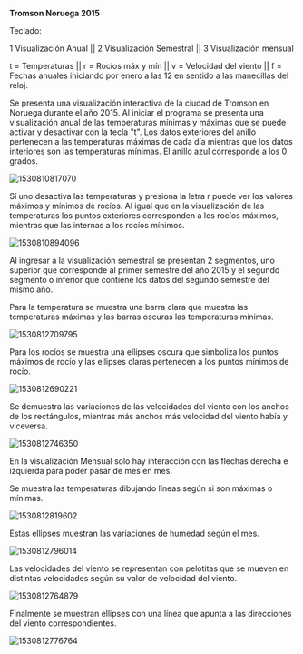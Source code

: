 **Tromson Noruega 2015**

Teclado:

1 Visualización Anual   ||   2 Visualización Semestral   ||   3 Visualización mensual

t = Temperaturas || r = Rocíos máx y mín || v = Velocidad del viento || f  = Fechas anuales iniciando por enero a las 12 en sentido a las manecillas del reloj.



Se presenta una visualización interactiva de la ciudad de Tromson en Noruega durante el año 2015. Al iniciar el programa se presenta una visualización anual de las temperaturas mínimas y máximas que se puede activar y desactivar con la tecla "t".  Los datos exteriores del anillo pertenecen a las temperaturas máximas de cada día mientras que los datos interiores son las temperaturas mínimas. El anillo azul corresponde a los 0 grados.

![1530810817070](D:\Josefa\Escritorio\eJosefa\1530810817070.png)

Sí uno desactiva las temperaturas y presiona la letra r puede ver los valores máximos y mínimos de rocíos. Al igual que en la visualización de las temperaturas los puntos exteriores corresponden a los rocíos máximos, mientras que las internas a los rocíos mínimos. 

![1530810894096](C:\Users\josef\AppData\Local\Temp\1530810894096.png)



Al ingresar a la visualización semestral se presentan 2 segmentos, uno superior que corresponde al primer semestre del año 2015 y el segundo segmento o inferior que contiene los datos del segundo semestre del mismo año. 

Para la temperatura se muestra una barra clara que muestra las temperaturas máximas y las barras oscuras las temperaturas mínimas.

![1530812709795](C:\Users\josef\AppData\Local\Temp\1530812709795.png)



Para los rocíos se muestra una ellipses oscura que simboliza los puntos máximos de rocío y las ellipses claras pertenecen a los puntos mínimos de rocío.

![1530812690221](C:\Users\josef\AppData\Local\Temp\1530812690221.png)



Se demuestra las variaciones de las velocidades del viento con los anchos de los rectángulos, mientras más anchos más velocidad del viento había y viceversa. 

![1530812746350](C:\Users\josef\AppData\Local\Temp\1530812746350.png)



En la visualización Mensual solo hay interacción con las flechas derecha e izquierda para poder pasar de mes en mes.

Se muestra las temperaturas dibujando líneas según si son máximas o mínimas.

![1530812819602](C:\Users\josef\AppData\Local\Temp\1530812819602.png)



Estas ellipses muestran las variaciones de humedad según el mes. 

![1530812796014](C:\Users\josef\AppData\Local\Temp\1530812796014.png)



Las velocidades del viento se representan con pelotitas que se mueven en distintas velocidades según su valor de velocidad del viento.

![1530812764879](C:\Users\josef\AppData\Local\Temp\1530812764879.png)



Finalmente se muestran ellipses con una línea que apunta a las direcciones del viento correspondientes. 

![1530812776764](C:\Users\josef\AppData\Local\Temp\1530812776764.png)